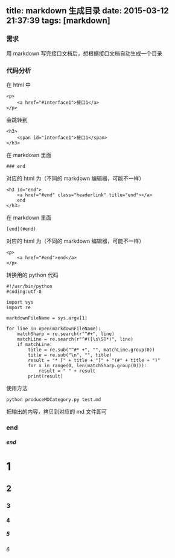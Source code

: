 title: markdown 生成目录
date: 2015-03-12 21:37:39
tags: [markdown]
---

### 需求

用 markdown 写完接口文档后，想根据接口文档自动生成一个目录

<!--more-->

### 代码分析

在 html 中

```
<p>
	<a href="#interface1">接口1</a>
</p>
```	

会跳转到

```
<h3>
	<span id="interface1">接口1</span>
</h3>
```

在 markdown 里面

```
### end
```

对应的 html 为（不同的 markdown 编辑器，可能不一样）

```
<h3 id="end">
	<a href="#end" class="headerlink" title="end"></a>
	end
</h3>
```

在 markdown 里面

```
[end](#end)
```

对应的 html 为（不同的 markdown 编辑器，可能不一样）

```
<p>
	<a href="#end">end</a>
</p>
```


转换用的 python 代码


```
#!/usr/bin/python
#coding:utf-8

import sys
import re

markdownFileName = sys.argv[1]

for line in open(markdownFileName):
    matchSharp = re.search(r"^#+", line)
    matchLine = re.search(r"^#([\s\S]*)", line)
    if matchLine:
        title = re.sub("^#* +", "", matchLine.group(0))
        title = re.sub("\n", "", title)
        result = "* [" + title + "]" + "(#" + title + ")"
        for x in range(0, len(matchSharp.group(0))):
            result = " " + result
        print(result) 
```

使用方法

```
python produceMDCategory.py test.md
```

把输出的内容，拷贝到对应的 md 文件即可

###  end

##### end




# 1

## 2

### 3

#### 4

##### 5

###### 6


